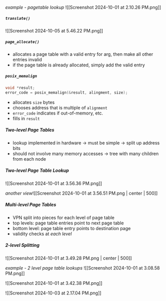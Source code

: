 *example - pagetable lookup*
![[Screenshot 2024-10-01 at 2.10.26 PM.png]]
##### `translate()`
![[Screenshot 2024-10-05 at 5.46.22 PM.png]]
##### `page_allocate()`
- allocates a page table with a valid entry for arg, then make all other entries invalid
- if the page table is already allocated, simply add the valid entry
##### `posix_memalign`
```C
void *result;
error_code = posix_memalign(&result, alingment, size);
```
- allocates `size` bytes
- chooses address that is multiple of `alignment`
- `error_code` indicates if out-of-memory, etc.
- fills in `result`

##### Two-level Page Tables
- lookup implemented in hardware → must be simple → split up address bits
- should not involve many memory accesses → tree with many children from each node

##### Two-level Page Table Lookup
![[Screenshot 2024-10-01 at 3.56.36 PM.png]]

*another view*![[Screenshot 2024-10-01 at 3.56.51 PM.png | center | 500]]
##### Multi-level Page Tables
- VPN split into pieces for each level of page table
- top levels: page table entries point to next page table
- bottom level: page table entry points to destination page
- validity checks at *each level*
##### 2-level Splitting
![[Screenshot 2024-10-01 at 3.49.28 PM.png | center | 500]]

*example - 2 level page table lookups*
![[Screenshot 2024-10-01 at 3.08.58 PM.png]]

![[Screenshot 2024-10-01 at 3.42.38 PM.png]]

![[Screenshot 2024-10-03 at 2.17.04 PM.png]]
